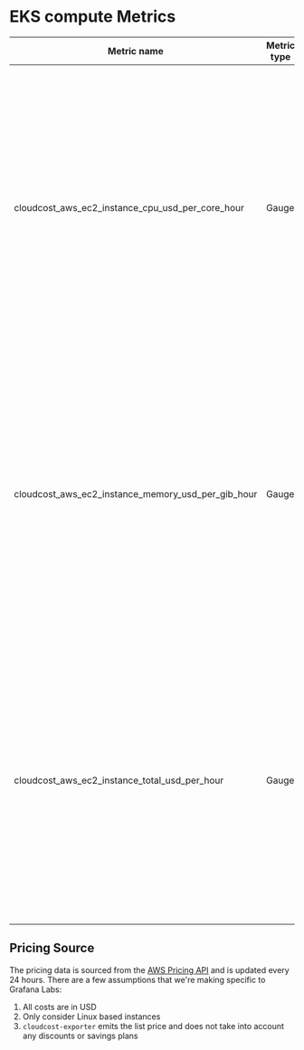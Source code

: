 # EKS compute Metrics

| Metric name                                        | Metric type | Description                                                                                  | Labels                                                                                                                                                                                                                                                                                                                                                                                                                          |
|----------------------------------------------------|-------------|----------------------------------------------------------------------------------------------|---------------------------------------------------------------------------------------------------------------------------------------------------------------------------------------------------------------------------------------------------------------------------------------------------------------------------------------------------------------------------------------------------------------------------------|
| cloudcost_aws_ec2_instance_cpu_usd_per_core_hour   | Gauge       | The processing cost of a EC2 Compute Instance in USD/(core*h) | `cluster_name`=&lt;name of the cluster the instance is associated with, if it exists. Can be empty&gt; <br/> `instance`=&lt;name of the compute instance&gt; <br/> `region`=&lt;AWS region code&gt; <br/> `family`=&lt;broader compute family (General Purpose, Compute Optimized, Memory Optimized, ...) &gt; <br/> `machine_type`=&lt;specific machine type, e.g.: m7a.large&gt; <br/>  `price_tier`=&lt;spot\|ondemand&gt;   |
| cloudcost_aws_ec2_instance_memory_usd_per_gib_hour | Gauge       | The memory cost of a EC2 Compute Instance in USD/(GiB*h)       | `cluster_name`=&lt;name of the cluster the instance is associated with, if it exists. Can be empty&gt; <br/> `instance`=&lt;name of the compute instance&gt; <br/> `region`=&lt;AWS region code&gt; <br/> `family`=&lt;broader compute family (General Purpose, Compute Optimized, Memory Optimized, ...)  &gt; <br/> `machine_type`=&lt;specific machine type, e.g.: m7a.large&gt; <br/>  `price_tier`=&lt;spot\|ondemand&gt;  |
| cloudcost_aws_ec2_instance_total_usd_per_hour      | Gauge       | The total cost of an EC2 Compute Instance in USD/*h)           | `cluster_name`=&lt;name of the cluster the instance is associated with, if it exists. Can be empty&gt; <br/> `instance`=&lt;name of the compute instance&gt; <br/> `region`=&lt;AWS region code&gt; <br/> `family`=&lt;broader compute family (General Purpose, Compute Optimized, Memory Optimized, ...)  &gt; <br/> `machine_type`=&lt;specific machine type, e.g.: m7a.large&gt; <br/>  `price_tier`=&lt;spot\|ondemand&gt; |

## Pricing Source

The pricing data is sourced from the [AWS Pricing API](https://docs.aws.amazon.com/aws-cost-management/latest/APIReference/API_pricing_GetProducts.html) and is updated every 24 hours.
There are a few assumptions that we're making specific to Grafana Labs:
1. All costs are in USD
2. Only consider Linux based instances
3. `cloudcost-exporter` emits the list price and does not take into account any discounts or savings plans

